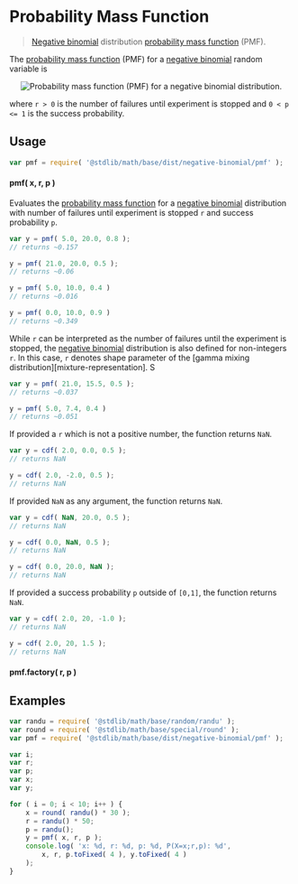 # Probability Mass Function

> [Negative binomial][negative-binomial] distribution [probability mass function][pmf] (PMF).

<section class="intro">

The [probability mass function][pmf] (PMF) for a [negative binomial][negative-binomial] random variable is

<!-- <equation class="equation" label="eq:pmf" align="center" raw="f(x; r, p) = P(X = x; r,p) = \binom{k+r-1}{x} p^x(1-p)^r \quad\text{for }x = 0, 1, 2, \dotsc" alt="Probability mass function (PMF) for a negative binomial distribution."> -->

<div class="equation" align="center" data-raw-text="f(x; r, p) = P(X = x; r,p) = \binom{k+r-1}{x} p^x(1-p)^r \quad\text{for }x = 0, 1, 2, \dotsc" data-equation="eq:pmf">
    <img src="" alt="Probability mass function (PMF) for a negative binomial distribution.">
    <br>
</div>

<!-- </equation> -->

where `r > 0` is the number of failures until experiment is stopped and `0 < p <= 1` is the success probability.

</section>

<!-- /.intro -->

<section class="usage">

## Usage
``` javascript
var pmf = require( '@stdlib/math/base/dist/negative-binomial/pmf' );
```

#### pmf( x, r, p )

Evaluates the [probability mass function][pmf] for a [negative binomial][negative-binomial] distribution with number of failures until experiment is stopped `r` and success probability `p`.

``` javascript
var y = pmf( 5.0, 20.0, 0.8 );
// returns ~0.157

y = pmf( 21.0, 20.0, 0.5 );
// returns ~0.06

y = pmf( 5.0, 10.0, 0.4 )
// returns ~0.016

y = pmf( 0.0, 10.0, 0.9 )
// returns ~0.349
```

While `r` can be interpreted as the number of failures until the experiment is stopped, the [negative binomial][negative-binomial] distribution is also defined for non-integers `r`. In this case, `r` denotes shape parameter of the [gamma mixing distribution][mixture-representation]. S

``` javascript
var y = pmf( 21.0, 15.5, 0.5 );
// returns ~0.037

y = pmf( 5.0, 7.4, 0.4 )
// returns ~0.051
```

If provided a `r` which is not a positive number, the function returns `NaN`.

``` javascript
var y = cdf( 2.0, 0.0, 0.5 );
// returns NaN

y = cdf( 2.0, -2.0, 0.5 );
// returns NaN
```

If provided `NaN` as any argument, the function returns `NaN`.

``` javascript
var y = cdf( NaN, 20.0, 0.5 );
// returns NaN

y = cdf( 0.0, NaN, 0.5 );
// returns NaN

y = cdf( 0.0, 20.0, NaN );
// returns NaN
```

If provided a success probability `p` outside of `[0,1]`, the function returns `NaN`.

``` javascript
var y = cdf( 2.0, 20, -1.0 );
// returns NaN

y = cdf( 2.0, 20, 1.5 );
// returns NaN
```

#### pmf.factory( r, p )

</section>

<!-- /.usage -->

<section class="examples">

## Examples

``` javascript
var randu = require( '@stdlib/math/base/random/randu' );
var round = require( '@stdlib/math/base/special/round' );
var pmf = require( '@stdlib/math/base/dist/negative-binomial/pmf' );

var i;
var r;
var p;
var x;
var y;

for ( i = 0; i < 10; i++ ) {
    x = round( randu() * 30 );
    r = randu() * 50;
    p = randu();
    y = pmf( x, r, p );
    console.log( 'x: %d, r: %d, p: %d, P(X=x;r,p): %d',
        x, r, p.toFixed( 4 ), y.toFixed( 4 )
    );
}
```

</section>

<!-- /.examples -->


<section class="links">

[negative-binomial]: https://en.wikipedia.org/wiki/Negative_binomial_distribution
[pmf]: https://en.wikipedia.org/wiki/Probability_mass_function

</section>

<!-- /.links -->
